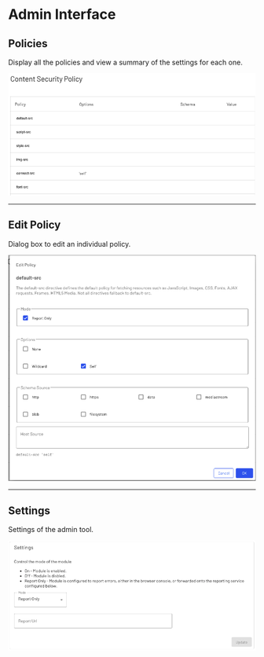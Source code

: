 # Admin Interface

## Policies
Display all the policies and view a summary of the settings for each one.

![image](./images/policies.png)

----

## Edit Policy
Dialog box to edit an individual policy.

![image](./images/edit-policy.png)

----

## Settings

Settings of the admin tool.

![image](./images/settings.png)
